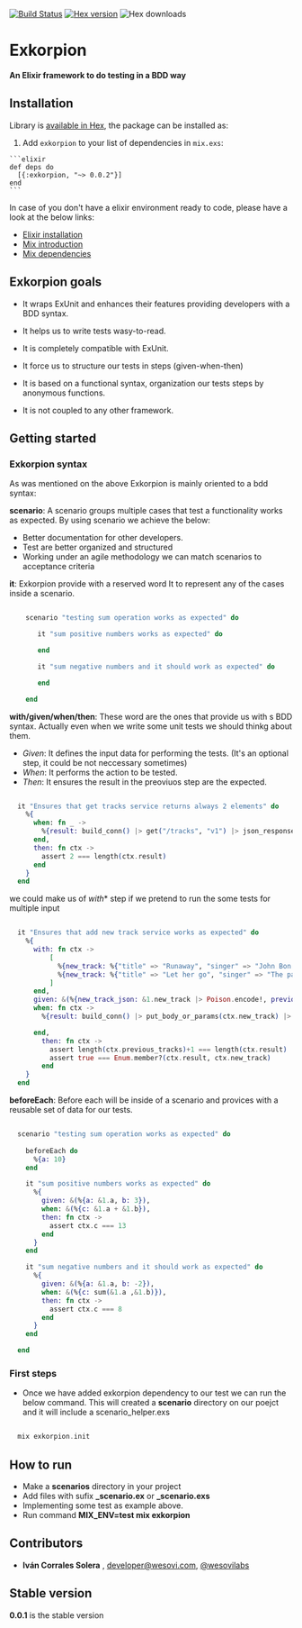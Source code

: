[![Build Status](https://travis-ci.org/wesovilabs/exkorpion.png)](https://travis-ci.org/wesovilabs/exkorpion)
[![Hex version](https://img.shields.io/hexpm/v/exkorpion.svg "Hex version")](https://hex.pm/packages/exkorpion)
![Hex downloads](https://img.shields.io/hexpm/dt/exkorpion.svg "Hex downloads")

# Exkorpion

**An Elixir framework to do testing in a BDD way**

## Installation

Library is [available in Hex](http://hexdocs.pm/exkorpion), the package can be installed as:

  1. Add `exkorpion` to your list of dependencies in `mix.exs`:

    ```elixir
    def deps do
      [{:exkorpion, "~> 0.0.2"}]
    end
    ```


In case of you don't have a elixir environment ready to code, please have a look at the below links:

  - [Elixir installation](http://elixir-lang.org/install.html)
  - [Mix introduction](http://elixir-lang.org/getting-started/mix-otp/introduction-to-mix.html)
  - [Mix dependencies](https://hex.pm/docs/usage)


## Exkorpion goals

  - It wraps ExUnit and enhances their features providing developers with a BDD syntax. 

  - It helps us to write tests wasy-to-read.

  - It is completely compatible with ExUnit.

  - It force us to structure our tests in steps (given-when-then)

  - It is based on a functional syntax, organization our tests steps by anonymous functions.

  - It is not coupled to any other framework.


## Getting started


### Exkorpion syntax

As was mentioned on the above Exkorpion is mainly oriented to a bdd syntax:

**scenario**:  A scenario groups multiple cases that test a functionality works as expected. By using scenario we achieve the below:

  - Better documentation for other developers.
  - Test are better organized and structured
  - Working under an agile methodology we can match scenarios to acceptance criteria

**it**: Exkorpion provide with a reserved word It to represent any of the cases inside a scenario.



  ```elixir

      scenario "testing sum operation works as expected" do

         it "sum positive numbers works as expected" do

         end

         it "sum negative numbers and it should work as expected" do

         end

      end
  ```


**with/given/when/then**: These word are the ones that provide us with s BDD syntax. Actually even when we write some unit tests we should thinkg about them.

  - *Given*: It defines the input data for performing the tests. (It's an optional step, it could be not neccessary sometimes)
  - *When*:  It performs the action to be tested.
  - *Then*:  It ensures the result in the preoviuos step are the expected.


  ```elixir

    it "Ensures that get tracks service returns always 2 elements" do
      %{
        when: fn _ ->
          %{result: build_conn() |> get("/tracks", "v1") |> json_response |> Poison.decode! }
        end,  
        then: fn ctx ->
          assert 2 === length(ctx.result)
        end   
      }
    end
  ```

  we could make us of *with** step if we pretend to run the some tests for multiple input


  ```elixir

    it "Ensures that add new track service works as expected" do
      %{
        with: fn ctx ->
            [
              %{new_track: %{"title" => "Runaway", "singer" => "John Bon Jovi"}},
              %{new_track: %{"title" => "Let her go", "singer" => "The passenger"}},
            ]
        end,
        given: &(%{new_track_json: &1.new_track |> Poison.encode!, previous_tracks: build_conn() |> get("/tracks", "v1") |> json_response |> Poison.decode! }),
        when: fn ctx ->
          %{result: build_conn() |> put_body_or_params(ctx.new_track) |> post("/tracks", "v1") |> json_response |> Poison.decode! }         

        end,  
          then: fn ctx ->
            assert length(ctx.previous_tracks)+1 === length(ctx.result)
            assert true === Enum.member?(ctx.result, ctx.new_track)
          end   
      }
    end
  ```

**beforeEach**: Before each will be inside of a scenario and provices with a reusable set of data for our tests.

  ```elixir

    scenario "testing sum operation works as expected" do
    
      beforeEach do
        %{a: 10}
      end

      it "sum positive numbers works as expected" do
        %{
          given: &(%{a: &1.a, b: 3}),
          when: &(%{c: &1.a + &1.b}),
          then: fn ctx ->
            assert ctx.c === 13
          end
        }
      end

      it "sum negative numbers and it should work as expected" do
        %{
          given: &(%{a: &1.a, b: -2}),
          when: &(%{c: sum(&1.a ,&1.b)}),
          then: fn ctx ->
            assert ctx.c === 8
          end
        }
      end

    end
  ```


### First steps

  - Once we have added exkorpion dependency to our test we can run the below command. This will created a **scenario** directory on our poejct and it will include a scenario_helper.exs

  ```elixir

    mix exkorpion.init
  ```







    
## How to run

- Make a **scenarios** directory in your project
- Add files with sufix **_scenario.ex** or **_scenario.exs**
- Implementing some test as example above.
- Run  command **MIX_ENV=test mix exkorpion**
    
    

## Contributors

- **Iván Corrales Solera** , <developer@wesovi.com>, [@wesovilabs](https://www.twitter.com/wesovilabs)

## Stable version

**0.0.1** is the stable version